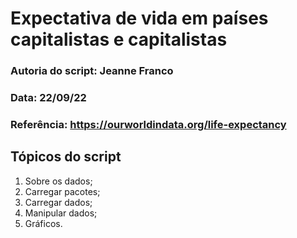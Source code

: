 # Expectativa de vida em países capitalistas e capitalistas

### Autoria do script: Jeanne Franco
### Data: 22/09/22
### Referência: https://ourworldindata.org/life-expectancy

## Tópicos do script

1. Sobre os dados;
2. Carregar pacotes;
3. Carregar dados;
4. Manipular dados;
5. Gráficos.

